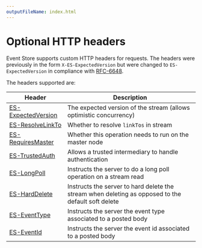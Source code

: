 ```yaml
---
outputFileName: index.html
---
```


# Optional HTTP headers

<!-- TODO: Can Swagger replace this? And sub files -->

Event Store supports custom HTTP headers for requests. The headers were previously in the form `X-ES-ExpectedVersion` but were changed to `ES-ExpectedVersion` in compliance with [RFC-6648](http://tools.ietf.org/html/rfc6648).

The headers supported are:

| Header                                   | Description                                                                                        |
| ---------------------------------------- | -------------------------------------------------------------------------------------------------- |
| [ES-ExpectedVersion](~/http-api/optional-http-headers/expected-version.md) | The expected version of the stream (allows optimistic concurrency)                                 |
| [ES-ResolveLinkTo](~/http-api/optional-http-headers/resolve-linkto.md)     | Whether to resolve `linkTos` in stream                                                        |
| [ES-RequiresMaster](~/http-api/optional-http-headers/requires-master.md)   | Whether this operation needs to run on the master node                                          |
| [ES-TrustedAuth](~/http-api/optional-http-headers/trusted-intermediary.md) | Allows a trusted intermediary to handle authentication                                             |
| [ES-LongPoll](~/http-api/optional-http-headers/longpoll.md)                | Instructs the server to do a long poll operation on a stream read                                  |
| [ES-HardDelete](~/http-api/optional-http-headers/harddelete.md)            | Instructs the server to hard delete the stream when deleting as opposed to the default soft delete |
| [ES-EventType](~/http-api/optional-http-headers/eventtype.md)              | Instructs the server the event type associated to a posted body                                    |
| [ES-EventId](~/http-api/optional-http-headers/eventid.md)                  | Instructs the server the event id associated to a posted body                                      |
